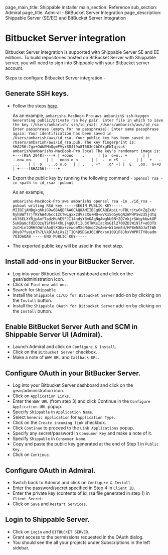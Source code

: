 page_main_title: Shippable installer
main_section: Reference
sub_section: Admiral
page_title: Admiral - BitBucket Server Integration
page_description: Shippable Server (SE/EE) and BitBucket Server Integration

# Bitbucket Server integration

Bitbucket Server integration is supported with Shippable Server SE and EE editions. To build repositories
hosted on BitBucket Server with Shippable server, you will need to sign into Shippable with your Bitbucket
server account.

Steps to configure Bitbucket Server integration -

## Generate SSH keys.

  * Follow the steps [here](https://confluence.atlassian.com/bitbucketserver/creating-ssh-keys-776639788.html).

    As an example,
    `
    ambarishs-MacBook-Pro:aws ambarish$ ssh-keygen
    Generating public/private rsa key pair.
    Enter file in which to save the key (/Users/ambarish/.ssh/id_rsa): /Users/ambarish/aws/id_rsa
    Enter passphrase (empty for no passphrase):
    Enter same passphrase again:
    Your identification has been saved in /Users/ambarish/aws/id_rsa.
    Your public key has been saved in /Users/ambarish/aws/id_rsa.pub.
    The key fingerprint is:
    SHA256:7gx+OWkEMnQgmPVyx8DJf9a8T683e2bC6xgEWIqjsuk ambarish@ambarishs-MacBook-Pro.local
    The key's randomart image is:
    +---[RSA 2048]----+
    | +oooo    .      |
    |o  o=o.. +       |
    |  ..oo= oo.      |
    |   oooo.o o.     |
    |  . .o +S  ..    |
    |   +   .. ...    |
    |  o   ...o o.o   |
    | .   . +*   .o* +|
    |  E   .oo.  o++O |
    +----[SHA256]-----+
    `

  * Export the public key by running the following command - `openssl rsa -in <path to id_rsa> -pubout`

    As an example,

    `
    ambarishs-MacBook-Pro:aws ambarish$ openssl rsa -in ./id_rsa -pubout
    writing RSA key
    -----BEGIN PUBLIC KEY-----
    MIIBIjANBgkqhkiG9w0BAQEFAAOCAQ8AMIIBCgKCAQEApiLruFBLrjtwO+ZgZx0/
    RyhBWfTrjfRYAW4U6cc12CTwLgxx2dVzcXu+MQ+wVKxSdGyGgNzWPHPSw23Sjdtq
    eU76ELXYRjpAnfTadzMuhESFJI14ndsY8mOAqNqAwgkU0N+ZQ7mkjrSWqykbwkOP
    5uKBamcfdICQzuTSfk94XhLj4gQUTiIu3XTWKsIacRsGIl2700ZDJW19lf+oO3TX
    2uCHinlQRHSOWfaAoQtXOGx+zvwcmMXqN4mqC2sAwb+WiGmmEd/HPBeN8GJaTtWh
    D0y07fyeLmTh7LVkBlNAiXsZjTIQhD5DGeJ6CHPd/sn1091F8JhxVWPRlTY8uadm
    7QIDAQAB
    -----END PUBLIC KEY-----
    `

  * The exported public key will be used in the next step.

## Install add-ons in your BitBucker Server.

  * Log into your Bitbucket Server dashboard and click on the gear/administration icon.
  * Click on `Find new add-ons`.
  * Search for `Shippable`
  * Install the `Shippable CI/CD for Bitbucket Server` add-on by clicking on the `Install` button.
  * Install the `Shippable OAuth for Bitbucket Server` add-on by clicking on the `Install` button.

## Enable BitBucket Server Auth and SCM in Shippable Server UI (Admiral).

  * Launch Admiral and click on `Configure & Install`.
  * Click on the `Bitbucket Server` checkbox.
  * Make a note of `WWW URL` and `Callback URL`.

## Configure OAuth in your BitBucker Server.

  * Log into your Bitbucket Server dashboard and click on the gear/administration icon.
  * Click on `Application Links`.
  * Enter the `WWW URL` (from step 3) and click Continue in the `Configure Application URL` popup.
  * Specify `Shippable` in `Application Name`.
  * Select `Generic Application` for `Application Type`.
  * Click on the `Create incoming link` checkbox.
  * Click `Continue` to proceed to the `Link Applications` popup.
  * Specify any secret/password in `Consumer Key` and make a note of it.
  * Specify `Shippable` in `Consumer Name`.
  * Copy and paste the public key generated at the end of Step 1 in  `Public Key`.
  * Click on `Continue`.

## Configure OAuth in Admiral.

  * Switch back to Admiral and click on `Configure & Install`.
  * Enter the password/secret specified in Step 4 in `Client ID`.
  * Enter the private key (contents of id_rsa file generated in step 1) in `Client Secret`.
  * Click on `Save` and `Restart Services`.

## Login to Shippable Server.
  * Click on `Login` and `BITBUCKET SERVER`.
  * Grant access to the permissions requested in the OAuth dialog.
  * You should see the all your projects under Subscriptions in the left sidebar.
